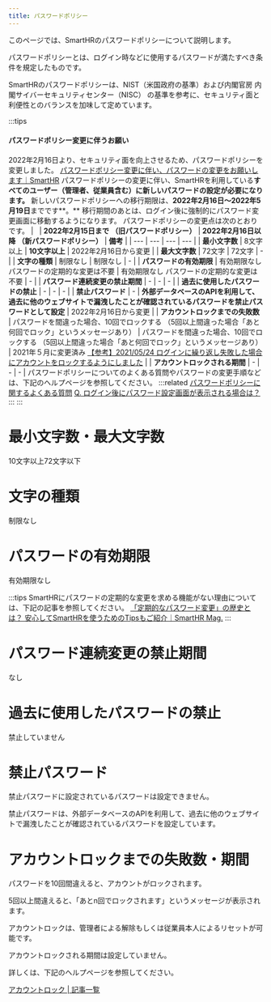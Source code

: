 ```yaml
---
title: パスワードポリシー
---
```

このページでは、SmartHRのパスワードポリシーについて説明します。

パスワードポリシーとは、ログイン時などに使用するパスワードが満たすべき条件を規定したものです。

SmartHRのパスワードポリシーは、NIST（米国政府の基準）および内閣官房 内閣サイバーセキュリティセンター（NISC） の基準を参考に、セキュリティ面と利便性とのバランスを加味して定めています。

:::tips
#### **パスワードポリシー変更に伴うお願い**
2022年2月16日より、セキュリティ面を向上させるため、パスワードポリシーを変更しました。
[パスワードポリシー変更に伴い、パスワードの変更をお願いします｜SmartHR](https://smarthr.jp/update/34765)
パスワードポリシーの変更に伴い、SmartHRを利用している**すべてのユーザー（管理者、従業員含む）に新しいパスワードの設定が必要になります。**
新しいパスワードポリシーへの移行期限は、**2022年2月16日〜2022年5月19日**までです**。**
移行期間のあとは、ログイン後に強制的にパスワード変更画面に移動するようになります。
パスワードポリシーの変更点は次のとおりです。
|   |   **2022年2月15日まで**   **（旧パスワードポリシー）**    |   **2022年2月16日以降**   **（新パスワードポリシー）**    | **備考** |
| --- | --- | --- | --- |
| **最小文字数** | 8文字以上 | **10文字以上** | 2022年2月16日から変更 |
| **最大文字数** | 72文字 | 72文字 | \- |
| **文字の種類** | 制限なし | 制限なし | \- |
| **パスワードの有効期限** |   有効期限なし パスワードの定期的な変更は不要   |   有効期限なし パスワードの定期的な変更は不要   | \- |
| **パスワード連続変更の禁止期間** |   \-   | \- | \- |
| **過去に使用したパスワードの禁止** | \- | \- | \- |
| **禁止パスワード** | \- |   **外部データベースのAPIを利用して、過去に他のウェブサイトで漏洩したことが確認されているパスワードを禁止パスワードとして設定**   | 2022年2月16日から変更 |
| **アカウントロックまでの失敗数** | パスワードを間違った場合、10回でロックする （5回以上間違った場合「あと何回でロック」というメッセージあり） | パスワードを間違った場合、10回でロックする （5回以上間違った場合「あと何回でロック」というメッセージあり） |   2021年５月に変更済み  [【参考】2021/05/24 ログインに繰り返し失敗した場合にアカウントをロックするようにしました](https://knowledge.smarthr.jp/hc/ja/articles/900007325243-2021-05-24-%E3%83%AD%E3%82%B0%E3%82%A4%E3%83%B3%E3%81%AB%E7%B9%B0%E3%82%8A%E8%BF%94%E3%81%97%E5%A4%B1%E6%95%97%E3%81%97%E3%81%9F%E5%A0%B4%E5%90%88%E3%81%AB%E3%82%A2%E3%82%AB%E3%82%A6%E3%83%B3%E3%83%88%E3%82%92%E3%83%AD%E3%83%83%E3%82%AF%E3%81%99%E3%82%8B%E3%82%88%E3%81%86%E3%81%AB%E3%81%97%E3%81%BE%E3%81%97%E3%81%9F)   |
| **アカウントロックされる期間** | \- | \- | \- |
パスワードポリシーについてのよくある質問やパスワードの変更手順などは、下記のヘルプページを参照してください。
:::related
[パスワードポリシーに関するよくある質問](https://knowledge.smarthr.jp/hc/ja/articles/4415576721177)
[Q. ログイン後にパスワード設定画面が表示される場合は？](https://knowledge.smarthr.jp/hc/ja/articles/4415589321241/)
:::
:::

# 最小文字数・最大文字数

10文字以上72文字以下

# 文字の種類

制限なし

# パスワードの有効期限

有効期限なし

:::tips
SmartHRにパスワードの定期的な変更を求める機能がない理由については、下記の記事を参照してください。
[「定期的なパスワード変更」の歴史とは？ 安心してSmartHRを使うためのTipsもご紹介｜SmartHR Mag.](https://mag.smarthr.jp/guide/cloud-hrl/detail/password_history/)
:::

# パスワード連続変更の禁止期間

なし

# 過去に使用したパスワードの禁止

禁止していません

# 禁止パスワード

禁止パスワードに設定されているパスワードは設定できません。

禁止パスワードは、外部データベースのAPIを利用して、過去に他のウェブサイトで漏洩したことが確認されているパスワードを設定しています。

# アカウントロックまでの失敗数・期間

パスワードを10回間違えると、アカウントがロックされます。

5回以上間違えると、「あとn回でロックされます」というメッセージが表示されます。

アカウントロックは、管理者による解除もしくは従業員本人によるリセットが可能です。

アカウントロックされる期間は設定していません。

詳しくは、下記のヘルプページを参照してください。

[アカウントロック | 記事一覧](https://knowledge.smarthr.jp/hc/ja/sections/900000946326-%E3%82%A2%E3%82%AB%E3%82%A6%E3%83%B3%E3%83%88%E3%83%AD%E3%83%83%E3%82%AF)
